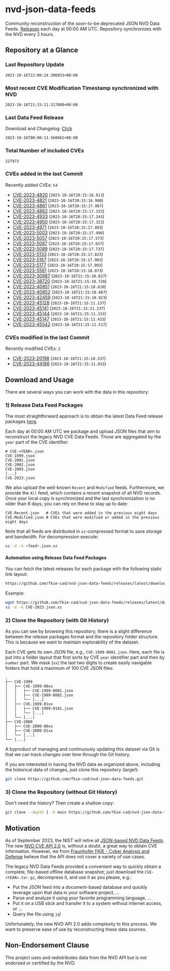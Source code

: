 # nvd-json-data-feeds

Community reconstruction of the soon-to-be deprecated JSON NVD Data Feeds. 
[Releases](https://github.com/fkie-cad/nvd-json-data-feeds/releases/latest) each day at 00:00 AM UTC.
Repository synchronizes with the NVD every 2 hours.

## Repository at a Glance

### Last Repository Update

```plain
2023-10-16T22:00:24.396933+00:00
```

### Most recent CVE Modification Timestamp synchronized with NVD

```plain
2023-10-16T21:15:11.517000+00:00
```

### Last Data Feed Release

Download and Changelog: [Click](https://github.com/fkie-cad/nvd-json-data-feeds/releases/latest)

```plain
2023-10-16T00:00:13.560662+00:00
```

### Total Number of included CVEs

```plain
227973
```

### CVEs added in the last Commit

Recently added CVEs: `54`

* [CVE-2023-4820](CVE-2023/CVE-2023-48xx/CVE-2023-4820.json) (`2023-10-16T20:15:16.913`)
* [CVE-2023-4821](CVE-2023/CVE-2023-48xx/CVE-2023-4821.json) (`2023-10-16T20:15:16.990`)
* [CVE-2023-4861](CVE-2023/CVE-2023-48xx/CVE-2023-4861.json) (`2023-10-16T20:15:17.067`)
* [CVE-2023-4862](CVE-2023/CVE-2023-48xx/CVE-2023-4862.json) (`2023-10-16T20:15:17.153`)
* [CVE-2023-4933](CVE-2023/CVE-2023-49xx/CVE-2023-4933.json) (`2023-10-16T20:15:17.243`)
* [CVE-2023-4950](CVE-2023/CVE-2023-49xx/CVE-2023-4950.json) (`2023-10-16T20:15:17.323`)
* [CVE-2023-4971](CVE-2023/CVE-2023-49xx/CVE-2023-4971.json) (`2023-10-16T20:15:17.403`)
* [CVE-2023-5003](CVE-2023/CVE-2023-50xx/CVE-2023-5003.json) (`2023-10-16T20:15:17.490`)
* [CVE-2023-5057](CVE-2023/CVE-2023-50xx/CVE-2023-5057.json) (`2023-10-16T20:15:17.573`)
* [CVE-2023-5087](CVE-2023/CVE-2023-50xx/CVE-2023-5087.json) (`2023-10-16T20:15:17.657`)
* [CVE-2023-5089](CVE-2023/CVE-2023-50xx/CVE-2023-5089.json) (`2023-10-16T20:15:17.737`)
* [CVE-2023-5133](CVE-2023/CVE-2023-51xx/CVE-2023-5133.json) (`2023-10-16T20:15:17.823`)
* [CVE-2023-5167](CVE-2023/CVE-2023-51xx/CVE-2023-5167.json) (`2023-10-16T20:15:17.903`)
* [CVE-2023-5177](CVE-2023/CVE-2023-51xx/CVE-2023-5177.json) (`2023-10-16T20:15:17.993`)
* [CVE-2023-5561](CVE-2023/CVE-2023-55xx/CVE-2023-5561.json) (`2023-10-16T20:15:18.073`)
* [CVE-2023-30987](CVE-2023/CVE-2023-309xx/CVE-2023-30987.json) (`2023-10-16T21:15:10.627`)
* [CVE-2023-38720](CVE-2023/CVE-2023-387xx/CVE-2023-38720.json) (`2023-10-16T21:15:10.720`)
* [CVE-2023-40851](CVE-2023/CVE-2023-408xx/CVE-2023-40851.json) (`2023-10-16T21:15:10.810`)
* [CVE-2023-40852](CVE-2023/CVE-2023-408xx/CVE-2023-40852.json) (`2023-10-16T21:15:10.867`)
* [CVE-2023-42459](CVE-2023/CVE-2023-424xx/CVE-2023-42459.json) (`2023-10-16T21:15:10.923`)
* [CVE-2023-45128](CVE-2023/CVE-2023-451xx/CVE-2023-45128.json) (`2023-10-16T21:15:11.137`)
* [CVE-2023-45141](CVE-2023/CVE-2023-451xx/CVE-2023-45141.json) (`2023-10-16T21:15:11.237`)
* [CVE-2023-45144](CVE-2023/CVE-2023-451xx/CVE-2023-45144.json) (`2023-10-16T21:15:11.333`)
* [CVE-2023-45147](CVE-2023/CVE-2023-451xx/CVE-2023-45147.json) (`2023-10-16T21:15:11.433`)
* [CVE-2023-45542](CVE-2023/CVE-2023-455xx/CVE-2023-45542.json) (`2023-10-16T21:15:11.517`)


### CVEs modified in the last Commit

Recently modified CVEs: `2`

* [CVE-2023-20198](CVE-2023/CVE-2023-201xx/CVE-2023-20198.json) (`2023-10-16T21:15:10.537`)
* [CVE-2023-44186](CVE-2023/CVE-2023-441xx/CVE-2023-44186.json) (`2023-10-16T21:15:11.033`)


## Download and Usage

There are several ways you can work with the data in this repository:

### 1) Release Data Feed Packages

The most straightforward approach is to obtain the latest Data Feed release packages [here](https://github.com/fkie-cad/nvd-json-data-feeds/releases/latest).

Each day at 00:00 AM UTC we package and upload JSON files that aim to reconstruct the legacy NVD CVE Data Feeds.
Those are aggregated by the `year` part of the CVE identifier:

```
# CVE-<YEAR>.json
CVE-1999.json
CVE-2001.json
CVE-2002.json
CVE-2003.json
[...]
CVE-2023.json
```

We also upload the well-known `Recent` and `Modified` feeds.
Furthermore, we provide the `All` feed, which contains a recent snapshot of all NVD records.
Once your local copy is synchronized and the last synchronization is no older than 8 days, you can rely on these to stay up to date:

```plain
CVE-Recent.json   # CVEs that were added in the previous eight days
CVE-Modified.json # CVEs that were modified or added in the previous eight days
```

Note that all feeds are distributed in `xz`-compressed format to save storage and bandwidth.
For decompression execute:

```sh
xz -d -k <feed>.json.xz
```


#### Automation using Release Data Feed Packages

You can fetch the latest releases for each package with the following static link layout:

```sh
https://github.com/fkie-cad/nvd-json-data-feeds/releases/latest/download/CVE-<YEAR>.json.xz
```

Example:

```sh
wget https://github.com/fkie-cad/nvd-json-data-feeds/releases/latest/download/CVE-2023.json.xz
xz -d -k CVE-2023.json.xz
```

### 2) Clone the Repository (with Git History)

As you can see by browsing this repository, there is a slight difference between the release packages format and the repository folder structure.
This is because we want to maintain explorability of the dataset.

Each CVE gets its own JSON file, e.g., `CVE-1999-0001.json`.
Here, each file is put into a folder layout that first sorts by CVE `year` identifier part and then by `number` part.
We mask (`xx`) the last two digits to create easily navigable folders that hold a maximum of 100 CVE JSON files:

```plain
.
├── CVE-1999
│   ├── CVE-1999-00xx
│   │   ├── CVE-1999-0001.json
│   │   ├── CVE-1999-0002.json
│   │   └── [...]
│   ├── CVE-1999-01xx
│   │   ├── CVE-1999-0101.json
│   │   └── [...]
│   └── [...]
├── CVE-2000
│   ├── CVE-2000-00xx
│   ├── CVE-2000-01xx
│   └── [...]
└── [...]
```

A byproduct of managing and continuously updating this dataset via Git is that we can track changes over time through the Git history.

If you are interested in having the NVD data as organized above, including the historical data of changes, just clone this repository (large!):

```sh
git clone https://github.com/fkie-cad/nvd-json-data-feeds.git
```

### 3) Clone the Repository (without Git History)

Don't need the history? Then create a shallow copy:

```sh
git clone --depth 1 -b main https://github.com/fkie-cad/nvd-json-data-feeds.git
```

## Motivation

As of September 2023, the NIST will retire all [JSON-based NVD Data Feeds](https://nvd.nist.gov/vuln/data-feeds#divRetirementBanner-1).
The new [NVD CVE API 2.0](https://nvd.nist.gov/developers/vulnerabilities) is, without a doubt, a great way to obtain CVE information.
However, we from [Fraunhofer FKIE - Cyber Analysis and Defense](https://www.fkie.fraunhofer.de/en/departments/cad.html) believe that the API does not cover a variety of use cases.

The legacy NVD Data Feeds provided a convenient way to quickly obtain a complete, file-based offline database snapshot; just download the `CVE-<YEAR>.tar.gz`, decompress it, and use it as you please, e.g.:

* Put the JSON feed into a document-based database and quickly leverage upon that data in your software project, ...
* Parse and analyze it using your favorite programming language, ...
* Put it on a USB stick and transfer it to a system without internet access, or ...
* Query the file using `jq`!

Unfortunately, the new NVD API 2.0 adds complexity to this process.
We want to preserve ease of use by reconstructing these data sources.

## Non-Endorsement Clause

This project uses and redistributes data from the NVD API but is not endorsed or certified by the NVD.